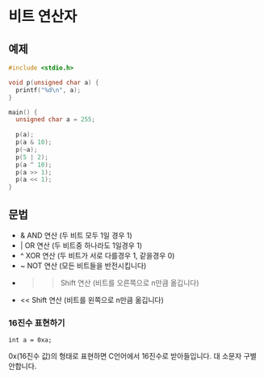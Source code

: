 비트 연산자
===========

예제
----------
```c
#include <stdio.h>

void p(unsigned char a) {
  printf("%d\n", a);
}

main() {
  unsigned char a = 255;
  
  p(a);
  p(a & 10);
  p(~a);
  p(5 | 2);
  p(a ^ 10);
  p(a >> 1);
  p(a << 1);
}
```

문법
-------
- &  AND 연산 (두 비트 모두 1일 경우 1)
- |  OR 연산 (두 비트중 하나라도 1일경우 1)
- ^  XOR 연산 (두 비트가 서로 다를경우 1, 같을경우 0)
- ~  NOT 연산 (모든 비트들을 반전시킵니다)
- >> Shift 연산 (비트를 오른쪽으로 n만큼 옮깁니다)
- << Shift 연산 (비트를 왼쪽으로 n만큼 옮깁니다)

### 16진수 표현하기
    int a = 0xa;
0x(16진수 값)의 형태로 표현하면 C언어에서 16진수로 받아들입니다. 
대 소문자 구별 안합니다.
